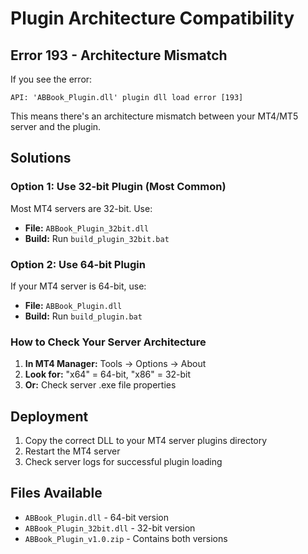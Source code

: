 # Plugin Architecture Compatibility

## Error 193 - Architecture Mismatch

If you see the error:
```
API: 'ABBook_Plugin.dll' plugin dll load error [193]
```

This means there's an architecture mismatch between your MT4/MT5 server and the plugin.

## Solutions

### Option 1: Use 32-bit Plugin (Most Common)
Most MT4 servers are 32-bit. Use:
- **File:** `ABBook_Plugin_32bit.dll`
- **Build:** Run `build_plugin_32bit.bat`

### Option 2: Use 64-bit Plugin
If your MT4 server is 64-bit, use:
- **File:** `ABBook_Plugin.dll`
- **Build:** Run `build_plugin.bat`

### How to Check Your Server Architecture

1. **In MT4 Manager:** Tools → Options → About
2. **Look for:** "x64" = 64-bit, "x86" = 32-bit
3. **Or:** Check server .exe file properties

## Deployment

1. Copy the correct DLL to your MT4 server plugins directory
2. Restart the MT4 server
3. Check server logs for successful plugin loading

## Files Available

- `ABBook_Plugin.dll` - 64-bit version
- `ABBook_Plugin_32bit.dll` - 32-bit version
- `ABBook_Plugin_v1.0.zip` - Contains both versions 